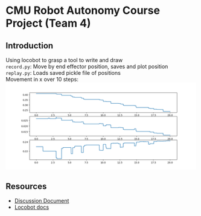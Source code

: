 # CMU Robot Autonomy Course Project (Team 4)

## Introduction
Using locobot to grasp a tool to write and draw  
`record.py`: Move by end effector position, saves and plot position  
`replay.py`: Loads saved pickle file of positions  
Movement in x over 10 steps: ![Plot](https://github.com/eehantiming/cmucourse_proj/blob/master/tenloops.png "EE pose over time")  

## Resources
- [Discussion Document](https://docs.google.com/document/d/1hA72cqlCjKWrKFbTAD62o3VZzhTlJhqMhDQjm3AuSK4/edit#)  
- [Locobot docs](https://pyrobot-docs.readthedocs.io/en/latest/core/arm.html)  